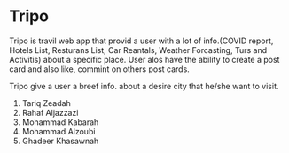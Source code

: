# Tripo

Tripo is travil web app that provid a user with a lot of info.(COVID report, Hotels List, Resturans List, Car Reantals, Weather Forcasting, Turs and Activitis) about a specific place.
User alos have the ability to create a post card and also like, commint on others post cards.

Tripo give a user a breef info. about a desire city that he/she want to visit.

1. Tariq Zeadah
2. Rahaf Aljazzazi
3. Mohammad Kabarah
4. Mohammad Alzoubi
5. Ghadeer Khasawnah
